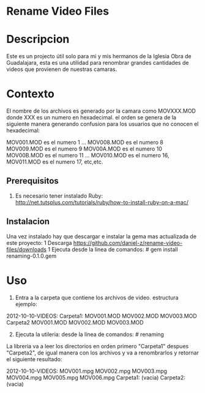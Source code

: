 Rename Video Files
==================

# Descripcion
Este es un projecto útil solo para mi y mis hermanos de la Iglesia Obra de Guadalajara, esta es una utilidad para renombrar grandes cantidades de videos que provienen de nuestras camaras.

# Contexto
El nombre de los archivos es generado por la camara como MOVXXX.MOD donde XXX es un numero en hexadecimal. el orden se genera de la siguiente manera generando confusion para los usuarios que no conocen el hexadecimal:

MOV001.MOD es el numero 1
...
MOV008.MOD es el numero 8
MOV009.MOD es el numero 9
MOV00A.MOD es el numero 10
MOV00B.MOD es el numero 11
...
MOV010.MOD es el numero 16,
MOV011.MOD es el numero 17,
etc,etc.

## Prerequisitos

1. Es necesario tener instalado Ruby: http://net.tutsplus.com/tutorials/ruby/how-to-install-ruby-on-a-mac/

## Instalacion
Una vez instalado hay que descargar e instalar la gema mas actualizada de este proyecto: 
    1 Descarga https://github.com/daniel-z/rename-video-files/downloads
    1 Ejecuta desde la linea de comandos:
        # gem install renaming-0.1.0.gem

# Uso

1. Entra a la carpeta que contiene los archivos de video. 
estructura ejemplo:

2012-10-10-VIDEOS:
    Carpeta1:
        MOV001.MOD
        MOV002.MOD
        MOV003.MOD
    Carpeta2
        MOV001.MOD
        MOV002.MOD
        MOV003.MOD

2. Ejecuta la utileria:
    desde la linea de comandos:
        # renaming

La libreria va a leer los directorios en orden primero "Carpeta1" despues "Carpeta2", de igual manera con los archivos y va a renombrarlos y retornar el siguiente resultado:

2012-10-10-VIDEOS:
    MOV001.mpg
    MOV002.mpg
    MOV003.mpg
    MOV004.mpg
    MOV005.mpg
    MOV006.mpg
    Carpeta1:
        (vacia)
    Carpeta2:
        (vacia)

